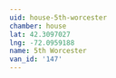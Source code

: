 ```yaml
---
uid: house-5th-worcester
chamber: house
lat: 42.3097027
lng: -72.0959188
name: 5th Worcester
van_id: '147'
---
```

